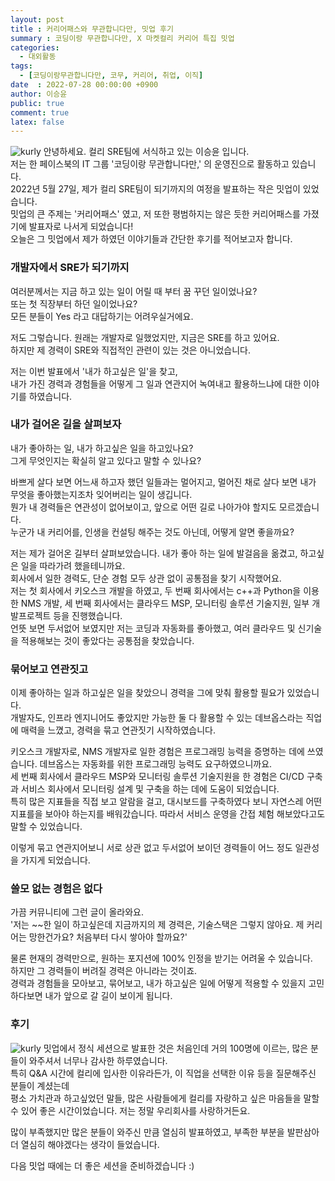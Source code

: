 ```yaml
---
layout: post
title : 커리어패스와 무관합니다만, 밋업 후기
summary : 코딩이랑 무관합니다만, X 마켓컬리 커리어 특집 밋업
categories:
  - 대외활동
tags:
  - [코딩이랑무관합니다만, 코무, 커리어, 취업, 이직]
date  : 2022-07-28 00:00:00 +0900
author: 이승윤
public: true
comment: true
latex: false
---
```

![kurly](/post_images/2022-05-27-career-path-meetup/career1.jpg)
안녕하세요. 컬리 SRE팀에 서식하고 있는 이승윤 입니다.  
저는 한 페이스북의 IT 그룹 '코딩이랑 무관합니다만,' 의 운영진으로 활동하고 있습니다.  
2022년 5월 27일, 제가 컬리 SRE팀이 되기까지의 여정을 발표하는 작은 밋업이 있었습니다.  
밋업의 큰 주제는 '커리어패스' 였고, 저 또한 평범하지는 않은 듯한 커리어패스를 가졌기에 발표자로 나서게 되었습니다!   
오늘은 그 밋업에서 제가 하였던 이야기들과 간단한 후기를 적어보고자 합니다.

### 개발자에서 SRE가 되기까지
여러분께서는 지금 하고 있는 일이 어릴 때 부터 꿈 꾸던 일이었나요?  
또는 첫 직장부터 하던 일이었나요?  
모든 분들이 Yes 라고 대답하기는 어려우실거에요.  

저도 그렇습니다. 원래는 개발자로 일했었지만, 지금은 SRE를 하고 있어요.  
하지만 제 경력이 SRE와 직접적인 관련이 있는 것은 아니었습니다.

저는 이번 발표에서 '내가 하고싶은 일'을 찾고,  
내가 가진 경력과 경험들을 어떻게 그 일과 연관지어 녹여내고 활용하느냐에 대한 이야기를 하였습니다.

### 내가 걸어온 길을 살펴보자
내가 좋아하는 일, 내가 하고싶은 일을 하고있나요?  
그게 무엇인지는 확실히 알고 있다고 말할 수 있나요?

바쁘게 살다 보면 어느새 하고자 했던 일들과는 멀어지고, 멀어진 채로 살다 보면 내가 무엇을 좋아했는지조차 잊어버리는 일이 생깁니다.  
뭔가 내 경력들은 연관성이 없어보이고, 앞으로 어떤 길로 나아가야 할지도 모르겠습니다.  
누군가 내 커리어를, 인생을 컨설팅 해주는 것도 아닌데, 어떻게 알면 좋을까요?  

저는 제가 걸어온 길부터 살펴보았습니다. 내가 좋아 하는 일에 발걸음을 옮겼고, 하고싶은 일을 따라가려 했을테니까요.  
회사에서 일한 경력도, 단순 경험 모두 상관 없이 공통점을 찾기 시작했어요.  
저는 첫 회사에서 키오스크 개발을 하였고, 두 번째 회사에서는 c++과 Python을 이용한 NMS 개발, 세 번째 회사에서는 클라우드 MSP, 모니터링 솔루션 기술지원, 일부 개발프로젝트 등을 진행했습니다.  
언뜻 보면 두서없어 보였지만 저는 코딩과 자동화를 좋아했고, 여러 클라우드 및 신기술을 적용해보는 것이 좋았다는 공통점을 찾았습니다.  

### 묶어보고 연관짓고
이제 좋아하는 일과 하고싶은 일을 찾았으니 경력을 그에 맞춰 활용할 필요가 있었습니다.  
개발자도, 인프라 엔지니어도 좋았지만 가능한 둘 다 활용할 수 있는 데브옵스라는 직업에 매력을 느꼈고, 경력을 묶고 연관짓기 시작하였습니다.  

키오스크 개발자로, NMS 개발자로 일한 경험은 프로그래밍 능력을 증명하는 데에 쓰였습니다. 데브옵스는 자동화를 위한 프로그래밍 능력도 요구하였으니까요.  
세 번째 회사에서 클라우드 MSP와 모니터링 솔루션 기술지원을 한 경험은 CI/CD 구축과 서비스 회사에서 모니터링 설계 및 구축을 하는 데에 도움이 되었습니다.  
특히 많은 지표들을 직접 보고 알람을 걸고, 대시보드를 구축하였다 보니 자연스레 어떤 지표를을 보아야 하는지를 배워갔습니다. 따라서 서비스 운영을 간접 체험 해보았다고도 말할 수 있었습니다.

이렇게 묶고 연관지어보니 서로 상관 없고 두서없어 보이던 경력들이 어느 정도 일관성을 가지게 되었습니다.  

### 쓸모 없는 경험은 없다
가끔 커뮤니티에 그런 글이 올라와요.  
'저는 ~~한 일이 하고싶은데 지금까지의 제 경력은, 기술스택은 그렇지 않아요. 제 커리어는 망한건가요? 처음부터 다시 쌓아야 할까요?'  

물론 현재의 경력만으로, 원하는 포지션에 100% 인정을 받기는 어려울 수 있습니다.  
하지만 그 경력들이 버려질 경력은 아니라는 것이죠.  
경력과 경험들을 모아보고, 묶어보고, 내가 하고싶은 일에 어떻게 적용할 수 있을지 고민하다보면 내가 앞으로 갈 길이 보이게 됩니다.

### 후기
![kurly](/post_images/2022-05-27-career-path-meetup/career2.png)
밋업에서 정식 세션으로 발표한 것은 처음인데 거의 100명에 이르는, 많은 분들이 와주셔서 너무나 감사한 하루였습니다.  
특히 Q&A 시간에 컬리에 입사한 이유라든가, 이 직업을 선택한 이유 등을 질문해주신 분들이 계셨는데  
평소 가치관과 하고싶었던 말들, 많은 사람들에게 컬리를 자랑하고 싶은 마음들을 말할 수 있어 좋은 시간이었습니다. 저는 정말 우리회사를 사랑하거든요.  

많이 부족했지만 많은 분들이 와주신 만큼 열심히 발표하였고, 부족한 부분을 발판삼아 더 열심히 해야겠다는 생각이 들었습니다.  

다음 밋업 때에는 더 좋은 세션을 준비하겠습니다 :)
